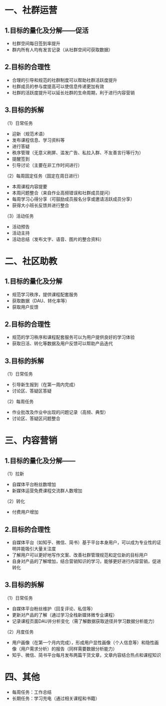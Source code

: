 一、社群运营
=

1.目标的量化及分解——促活
-

* 社群空间每日签到率提升  
* 群内所有人均有发言记录（从社群空间可获取数据）

2.目标的合理性
-

* 合理的引导和规范的社群制度可以帮助社群活跃度提升 
* 社群成员的参与度提高可以使信息传递更加有效  
* 社群的活跃度提升可以延长社群的生命周期，利于进行内容营销

3.目标的拆解
-

（1）日常任务  
* 迎新（规范术语）  
* 发布课程信息、学习资料等    
* 进行答疑  
* 秩序管理（无意义刷屏、滥发广告、私拉入群、不友善言行等行为）  
* 提醒签到  
* 引导讨论（主要在非工作时间进行）

（2）每周固定任务（固定在周日进行）
* 本周课程内容提要  
* 本周问题整合（来自作业高频错误和社群成员提问）  
* 每周学习心得分享（可鼓励成员报名分享或邀请活跃成员分享）  
* 获得大小班长反馈并进行整合

（3）活动任务  
* 活动预告  
* 活动主持  
* 活动总结（发布文字、语音、图片的整合资料）

二、社区助教
=

1.目标的量化及分解
-

* 规范学习秩序，提供课程配套服务  
* 获取数据（DAU、转化率等）  
* 获取用户反馈

2.目标的合理性
-

* 规范的学习秩序和课程配套服务可以为用户提供良好的学习体验  
* 获取日活、转化等数据及用户反馈可以帮助产品迭代

3.目标的拆解
-

（1）日常任务  
* 引导新生报到（在第一周内完成）  
* 讨论区、答疑区答疑

（2）每周任务  
* 作业批改及作业中出现的问题记录（高频、典型）    
* 讨论区、答疑区问题整合

三、内容营销
=

1.目标的量化及分解——
-

（1）拉新  
* 自媒体平台粉丝数增加  
* 新媒体运营免费课程交流群人数增加

（2）转化  
* 付费用户增加

2.目标的合理性
-

* 自媒体平台（如知乎、微信、简书）基于平台本身用户，可以成为专业性的证明并能吸引大量关注度  
* 了解用户可以更好地写作文案、改善社群管理规范和定位新的目标用户  
* 自身对产品的了解增加，结合营销知识的学习，能够更好进行内容营销，促进转化

3.目标的拆解
-

（1）日常任务  
* 自媒体平台粉丝维护（回复评论、私信等）  
* 更新对产品的了解（通过学习全栈新媒体微专业课程）  
* 记录课程页面DAU并分析变化（需了解数据获取途径并学习数据分析能力）

（2）月度任务  
* 用户画像（在第一个月内完成），形成用户显性画像（个人信息等）和隐性画像（用户需求分析）的报告（同样需要数据分析能力）  
* 知乎、微信、简书平台每月发布两篇干货文章，文章内容结合热点和课程知识

四、其他
=

* 每周任务：工作总结  
* 长期任务：学习充电（通过相关课程和书籍）
